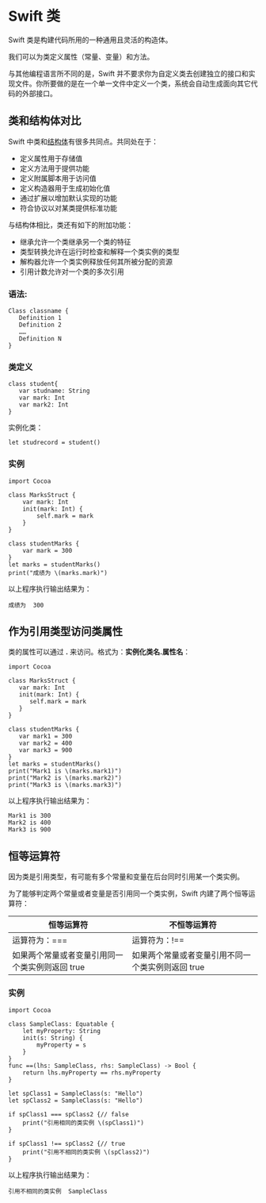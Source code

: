 # Swift 类

Swift 类是构建代码所用的一种通用且灵活的构造体。

我们可以为类定义属性（常量、变量）和方法。

与其他编程语言所不同的是，Swift 并不要求你为自定义类去创建独立的接口和实现文件。你所要做的是在一个单一文件中定义一个类，系统会自动生成面向其它代码的外部接口。

## 类和结构体对比

Swift 中类和[结构体](/swift/swift-structures.html)有很多共同点。共同处在于：

*   定义属性用于存储值
*   定义方法用于提供功能
*   定义附属脚本用于访问值
*   定义构造器用于生成初始化值
*   通过扩展以增加默认实现的功能
*   符合协议以对某类提供标准功能

与结构体相比，类还有如下的附加功能：

*   继承允许一个类继承另一个类的特征
*   类型转换允许在运行时检查和解释一个类实例的类型
*   解构器允许一个类实例释放任何其所被分配的资源
*   引用计数允许对一个类的多次引用

### 语法:

```
Class classname {
   Definition 1
   Definition 2
   ……
   Definition N
}
```

### 类定义

```
class student{
   var studname: String
   var mark: Int 
   var mark2: Int 
}
```

实例化类：

```
let studrecord = student()
```

### 实例

```
import Cocoa

class MarksStruct {
    var mark: Int
    init(mark: Int) {
        self.mark = mark
    }
}

class studentMarks {
    var mark = 300
}
let marks = studentMarks()
print("成绩为 \(marks.mark)")
```

以上程序执行输出结果为：

```
成绩为  300
```

## 作为引用类型访问类属性

类的属性可以通过 **.** 来访问。格式为：**实例化类名.属性名**：

```
import Cocoa

class MarksStruct {
   var mark: Int
   init(mark: Int) {
      self.mark = mark
   }
}

class studentMarks {
   var mark1 = 300
   var mark2 = 400
   var mark3 = 900
}
let marks = studentMarks()
print("Mark1 is \(marks.mark1)")
print("Mark2 is \(marks.mark2)")
print("Mark3 is \(marks.mark3)")
```

以上程序执行输出结果为：

```
Mark1 is 300
Mark2 is 400
Mark3 is 900
```

## 恒等运算符

因为类是引用类型，有可能有多个常量和变量在后台同时引用某一个类实例。

为了能够判定两个常量或者变量是否引用同一个类实例，Swift 内建了两个恒等运算符：

| **恒等运算符** | **不恒等运算符** |
| --- | --- |
| 运算符为：=== | 运算符为：!== |
| 如果两个常量或者变量引用同一个类实例则返回 true | 如果两个常量或者变量引用不同一个类实例则返回 true |

### 实例

```
import Cocoa

class SampleClass: Equatable {
    let myProperty: String
    init(s: String) {
        myProperty = s
    }
}
func ==(lhs: SampleClass, rhs: SampleClass) -> Bool {
    return lhs.myProperty == rhs.myProperty
}

let spClass1 = SampleClass(s: "Hello")
let spClass2 = SampleClass(s: "Hello")

if spClass1 === spClass2 {// false
    print("引用相同的类实例 \(spClass1)")
}

if spClass1 !== spClass2 {// true
    print("引用不相同的类实例 \(spClass2)")
}
```

以上程序执行输出结果为：

```
引用不相同的类实例  SampleClass
```

